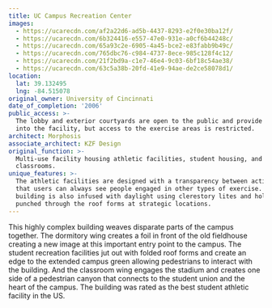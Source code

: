 ```yaml
---
title: UC Campus Recreation Center
images:
  - https://ucarecdn.com/af2a22d6-ad5b-4437-8293-e2f0e30ba12f/
  - https://ucarecdn.com/6b324416-e557-47e0-931e-a0cf6b44248c/
  - https://ucarecdn.com/65a93c2e-6905-4a45-bce2-e83fabb9b49c/
  - https://ucarecdn.com/765dbc76-c984-4737-8ece-985c128f4c12/
  - https://ucarecdn.com/21f2bd9a-c1e7-46e4-9c03-6bf18c54ae38/
  - https://ucarecdn.com/63c5a38b-20fd-41e9-94ae-de2ce58078d1/
location:
  lat: 39.132495
  lng: -84.515078
original_owner: University of Cincinnati
date_of_completion: '2006'
public_access: >-
  The lobby and exterior courtyards are open to the public and provide views
  into the facility, but access to the exercise areas is restricted.
architect: Morphosis
associate_architect: KZF Design
original_function: >-
  Multi-use facility housing athletic facilities, student housing, and
  classrooms.
unique_features: >-
  The athletic facilities are designed with a transparency between activities so
  that users can always see people engaged in other types of exercise.  The
  building is also infused with daylight using clerestory lites and holes
  punched through the roof forms at strategic locations.
---
```


This highly complex building weaves disparate parts of the campus together. The dormitory wing creates a foil in front of the old fieldhouse creating a new image at this important entry point to the campus. The student recreation facilities jut out with folded roof forms and create an edge to the extended campus green allowing pedestrians to interact with the building. And the classroom wing engages the stadium and creates one side of a pedestrian canyon that connects to the student union and the heart of the campus. The building was rated as the best student athletic facility in the US.
